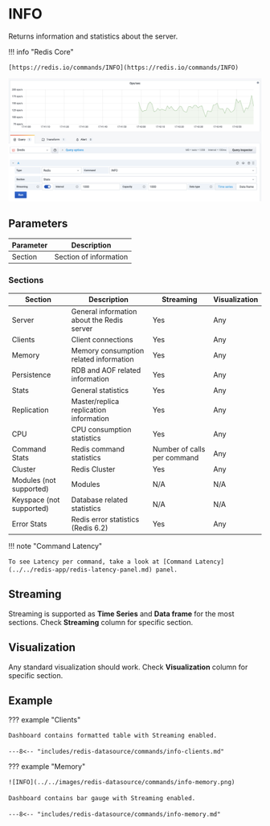 # INFO

Returns information and statistics about the server.

!!! info "Redis Core"

    [https://redis.io/commands/INFO](https://redis.io/commands/INFO)

![INFO](../../images/redis-datasource/commands/info-ops-sec.png)

## Parameters

| Parameter | Description            |
| --------- | ---------------------- |
| Section   | Section of information |

### Sections

| Section                  | Description                                | Streaming                   | Visualization |
| ------------------------ | ------------------------------------------ | --------------------------- | ------------- |
| Server                   | General information about the Redis server | Yes                         | Any           |
| Clients                  | Client connections                         | Yes                         | Any           |
| Memory                   | Memory consumption related information     | Yes                         | Any           |
| Persistence              | RDB and AOF related information            | Yes                         | Any           |
| Stats                    | General statistics                         | Yes                         | Any           |
| Replication              | Master/replica replication information     | Yes                         | Any           |
| CPU                      | CPU consumption statistics                 | Yes                         | Any           |
| Command Stats            | Redis command statistics                   | Number of calls per command | Any           |
| Cluster                  | Redis Cluster                              | Yes                         | Any           |
| Modules (not supported)  | Modules                                    | N/A                         | N/A           |
| Keyspace (not supported) | Database related statistics                | N/A                         | N/A           |
| Error Stats              | Redis error statistics (Redis 6.2)         | Yes                         | Any           |

!!! note "Command Latency"

    To see Latency per command, take a look at [Command Latency](../../redis-app/redis-latency-panel.md) panel.

## Streaming

Streaming is supported as **Time Series** and **Data frame** for the most sections. Check **Streaming** column for specific section.

## Visualization

Any standard visualization should work. Check **Visualization** column for specific section.

## Example

??? example "Clients"

    Dashboard contains formatted table with Streaming enabled.

    ---8<-- "includes/redis-datasource/commands/info-clients.md"

??? example "Memory"

    ![INFO](../../images/redis-datasource/commands/info-memory.png)

    Dashboard contains bar gauge with Streaming enabled.

    ---8<-- "includes/redis-datasource/commands/info-memory.md"
